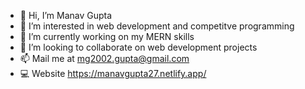 - 👋 Hi, I’m Manav Gupta
- 👀 I’m interested in web development and competitve programming
- 🌱 I’m currently working on my MERN skills
- 💞️ I’m looking to collaborate on web development projects
- 📫 Mail me at mg2002.gupta@gmail.com
- 💻 Website https://manavgupta27.netlify.app/

<!---
manav-g27/manav-g27 is a ✨ special ✨ repository because its `README.md` (this file) appears on your GitHub profile.
You can click the Preview link to take a look at your changes.
--->
